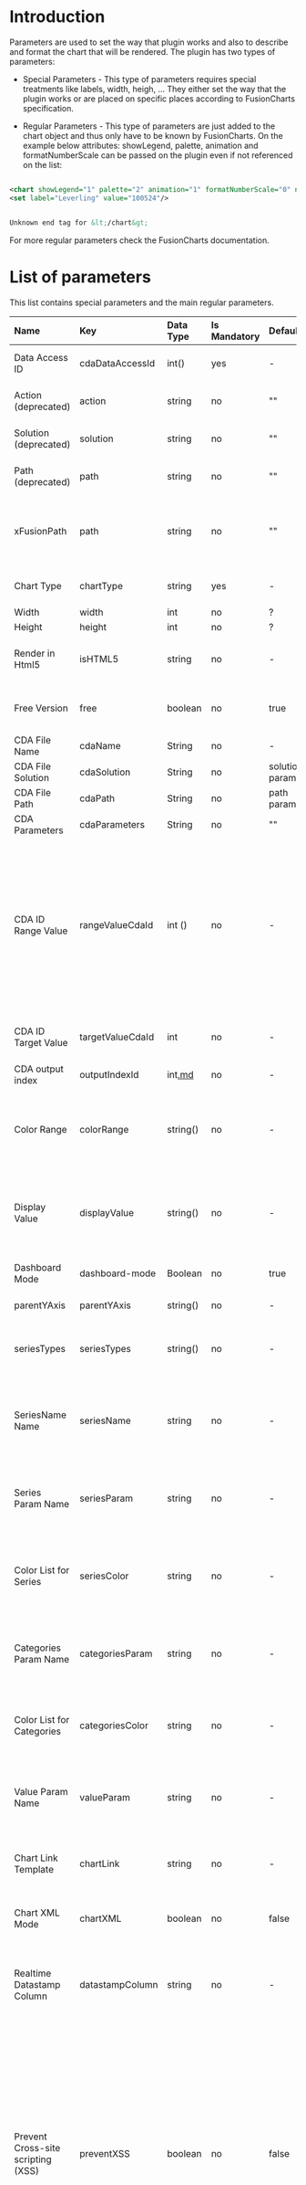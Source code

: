 # Introduction #

Parameters are used to set the way that plugin works and also to describe and format the chart that will be rendered. The plugin has two types of parameters:

  * Special Parameters - This type of parameters requires special treatments like labels, width, heigh, ... They either set the way that the plugin works or are placed on specific places according to FusionCharts specification.

  * Regular Parameters - This type of parameters are just added to the chart object and thus only have to be known by FusionCharts. On the example below attributes: showLegend, palette, animation and formatNumberScale can be passed on the plugin even if not referenced on the list:

```xml

<chart showLegend="1" palette="2" animation="1" formatNumberScale="0" numberPrefix="$" pieSliceDepth="30" startingAngle="125">
<set label="Leverling" value="100524"/>


Unknown end tag for &lt;/chart&gt;


```
For more regular parameters check the FusionCharts documentation.


# List of parameters #

This list contains special parameters and the main regular parameters.

| **Name**  | **Key**  | **Data Type**  | **Is Mandatory**  | **Default**  | **Description**  | **Example**  | **Available Values**  |
|:----------|:---------|:---------------|:------------------|:-------------|:-----------------|:-------------|:----------------------|
| Data Access ID  | cdaDataAccessId | int()          | yes               | -            | define witch data access to be used in CDA file&nbsp;  | cdaDataAccessId=2;3 | -                     |
| Action (deprecated)  | action   | string         | no                | ""           | file of fusion plugin properties to use  | action: "PieChart3D.xfusion" | -                     |
| Solution (deprecated)  | solution  | string         | no                | ""           | solution where fusion plugin properties is  | solution: "bi-developers" | -                     |
| Path (deprecated)  | path     | string         | no                | ""           | path where fusion plugin properties is |  path: "fusion-charts/Fusion Charts Free"  | -                     |
| xFusionPath  | path     | string         | no                | ""           | path where fusion plugin properties is. replaces 3 properties above. |  xFusionPath  : "fusion-charts/Fusion Charts Free/file.xfusion"  | -                     |
| Chart Type | chartType | string         | yes               | -            | chart type       |              | see supported charts  |
| Width     | width    | int            | no                | ?            | chart width      | width=200    | -                     |
| Height    | height   | int            | no                | ?            | chart height     | height=200   | -                     |
| Render in Html5 | isHTML5  | string         | no                | -            | render chart in html5. When is undifined flash is used. | isHTML5=true | true or undefined     |
| Free Version  | free     | boolean        | no                | true         | Renders the chart for free (true) or not free version (false). | free=true    | -                     |
| CDA File Name  | cdaName  | String         | no                | -            | File Name of CDA  | cdaName=usa-quantity-ordered.cda | -                     |
| CDA File Solution  | cdaSolution  | String         | no                | 	solution parameter  | Solution of CDA File  | cdaSolution=fusionSolution | -                     |
| CDA File Path  | cdaPath  | String         | no                | path parameter  | Path of CDA file  | cdaPath=path  | -                     |
| CDA Parameters  | cdaParameters | String         | no                | ""           | Parameters to be passed to CDA  | cdaParameters=year;day | -                     |
| CDA ID Range Value | rangeValueCdaId | int ()         | no                | -            | Cda ID for the query that will get the color range values. When only one value is set the the range value will multiply with the value of targetValueCdaId query. If is set two values the first value will multiply with the second one.  | rangeValueCdaId=3;5 | -                     |
| CDA ID Target Value | targetValueCdaId | int            | no                | -            | Cda ID for the query that will get the target value  | targetValueCdaId=4 | -                     |
| CDA output index | outputIndexId| int[.md](.md)  | no                | -            | Cda output indexs   | outputIndexId=4 | -                     |
| Color Range  | colorRange | string()       | no                | -            | Array of color codes to use in color range. Used in charts with colorRange XML element (Ex. Gauge)   | colorRange=FF654F;FF654F;F6BD0F;8BBA00 | -                     |
| Display Value  | displayValue | string()       | no                | -            | Array of labels to use in color range. Used in charts with colorRange XML element (Ex. Gauge)   | displayValue=Poor;Good;Very Good | -                     |
| Dashboard Mode  | dashboard-mode | Boolean        | no                | true         | it's to render the chart into a dashboard  | dashboard-mode=true | -                     |
| parentYAxis | parentYAxis | string()       | no                | -            | parentYAxis to each serie  | parentYAxis=P;P;S |                       |
| seriesTypes | seriesTypes | string()       | no                | -            | This attribute defines what the particular data-set will be plotted as | seriesTypes=BAR;AREA | COLUMN, AREA or LINE  |
| SeriesName Name  | seriesName | string         | no                | -            | This attribute sets the name of the series if not defined use the name of the column of the meeasures | seriesName=Series1;Series2 |                       |
| Series Param Name  | seriesParam | string         | no                | -            | This attribute sets the name of the series parameter in&nbsp; Chart Link Template | seriesParam=series |                       |
| Color List for Series| seriesColor | string         | no                | -            | This attribute sets the color for each category acording to the serie index  ONLY on Single Series Charts | seriesColor = FF654F;FF654F;F6BD0F |                       |
| Categories Param Name  | categoriesParam | string         | no                | -            | This attribute sets the name of the category parameter in&nbsp; Chart Link Template | categoriesParam=categories |                       |
| Color List for Categories  | categoriesColor | string         | no                | -            | sets the color for each categorie acording to de category index. ONLY on Multi Series Charts | categoriesColor = FF654F;FF654F;F6BD0F |                       |
| Value Param Name  | valueParam | string         | no                | -            | This attribute sets the name of the parameter with value in&nbsp; Chart Link Template | valueParam=value |                       |
| Chart Link Template  | chartLink | string         | no                | -            | The chart link parameter to be called when the user clicks on the chart. | chartLink=JavaScript: drillFunction('{series}','{categories}','{value}') |                       |
| Chart XML Mode  | chartXML | boolean        | no                | false        | Defines when should be rendered only the chart xml &nbsp;  | chartXML=true |                       |
| Realtime Datastamp Column  | datastampColumn | string         | no                | -            |Defines which dataset column will be used to forward incremental update values back to CDA &nbsp;  | datastampColumn=lastMaxId |                       |
|Prevent Cross-site scripting (XSS) | preventXSS| boolean        | no                | false        | If set to true a regex is applied preventing the user from sending javascript code. If chart links and other javascript are met to be used they must be defined on server side parameters either through global settings or the xfusion file. Besides that chart properties are limited to characters and digits or single characters.  | preventXSS=true| true / false          |
|Regex that verifies XSS scripting | xssRegex | string         | no                | false        | This regex is applied to all input parameters that come from the request, if any of them does not match an exception is thrown and the execution stops. The regex is only used if preventXSS is set to true.  If no regex is defined a default is applied. | xssRegex=[\\w;]**|[\\w,]**|[\\w\\&\\[\\]\\.]_|[\\w**]**|[\\w\\-]**|[\\w/]**_|                       |